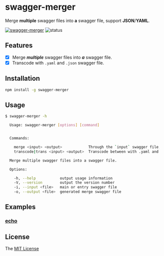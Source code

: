 # swagger-merger

Merge **multiple** swagger files into **a** swagger file, support **JSON**/**YAML**.

[![swagger-merger](https://img.shields.io/npm/v/swagger-merger.svg)](https://www.npmjs.com/package/swagger-merger)
![status](https://img.shields.io/badge/status-beta-green.svg)

## Features

- [x] Merge ***multiple*** swagger files into ***a*** swagger file.
- [x] Transcode with `.yaml` and `.json` swagger file.

## Installation

```bash
npm install -g swagger-merger
```

## Usage

```bash
$ swagger-merger -h

  Usage: swagger-merger [options] [command]


  Commands:

    merge <input> <output>            Through the `input` swagger file, merge all associated files into a single `output` file
    transcode|trans <input> <output>  Transcode between with .yaml and .json swagger file

  Merge multiple swagger files into a swagger file.

  Options:

    -h, --help           output usage information
    -V, --version        output the version number
    -i, --input <file>   main or entry swagger file
    -o, --output <file>  generated merge swagger file
```

## Examples

### [echo](https://github.com/WindomZ/swagger-merger/tree/master/example/echo)

## License

The [MIT License](https://github.com/WindomZ/swagger-merger/blob/master/LICENSE)
